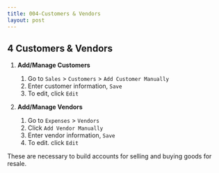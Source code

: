 ```yaml
---
title: 004-Customers & Vendors
layout: post
---
```


## 4 Customers & Vendors

1. **Add/Manage Customers**
   1. Go to `Sales` > `Customers` > `Add Customer Manually`
   2. Enter customer information, `Save`
   3. To edit, click `Edit`

2. **Add/Manage Vendors**
   1. Go to `Expenses` > `Vendors`
   2. Click `Add Vendor Manually`
   3. Enter vendor information, `Save`
   4. To edit. click `Edit`

These are necessary to build accounts for selling and buying goods for resale.